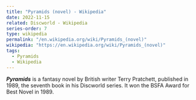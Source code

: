 ```yaml
---
title: "Pyramids (novel) - Wikipedia"
date: 2022-11-15
related: Discworld - Wikipedia
series-order: 7
type: wikipedia
permalink: "/en.wikipedia.org/wiki/Pyramids_(novel)"
wikipedia: "https://en.wikipedia.org/wiki/Pyramids_(novel)"
tags:
  - Pyramids
  - Wikipedia
---
```

***Pyramids*** is a fantasy novel by British writer Terry Pratchett, published in 1989, the seventh book in his Discworld series. It won the BSFA Award for Best Novel in 1989.